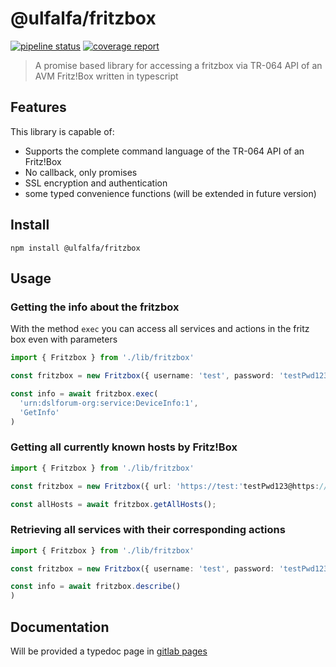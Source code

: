 # @ulfalfa/fritzbox

[![pipeline status](https://gitlab.com/ulfalfa/fritzbox/badges/master/pipeline.svg)](https://gitlab.com/ulfalfa/fritzbox/commits/master)
[![coverage report](https://gitlab.com/ulfalfa/fritzbox/badges/master/coverage.svg)](https://gitlab.com/ulfalfa/fritzbox/commits/master)

> A promise based library for accessing a fritzbox via TR-064 API of an AVM Fritz!Box written in typescript

## Features

This library is capable of:

- Supports the complete command language of the TR-064 API of an Fritz!Box
- No callback, only promises
- SSL encryption and authentication
- some typed convenience functions (will be extended in future version)

## Install

```
npm install @ulfalfa/fritzbox
```

## Usage

### Getting the info about the fritzbox

With the method `exec` you can access all services and actions in the fritz box even with parameters

```typescript
import { Fritzbox } from './lib/fritzbox'

const fritzbox = new Fritzbox({ username: 'test', password: 'testPwd123' })

const info = await fritzbox.exec(
  'urn:dslforum-org:service:DeviceInfo:1',
  'GetInfo'
)
```

### Getting all currently known hosts by Fritz!Box

```typescript
import { Fritzbox } from './lib/fritzbox'

const fritzbox = new Fritzbox({ url: 'https://test:'testPwd123@https://fritz.box:49433' })

const allHosts = await fritzbox.getAllHosts();

```

### Retrieving all services with their corresponding actions

```typescript
import { Fritzbox } from './lib/fritzbox'

const fritzbox = new Fritzbox({ username: 'test', password: 'testPwd123' })

const info = await fritzbox.describe()
)
```

## Documentation

Will be provided a typedoc page in [gitlab pages](https://ulfalfa.gitlab.io/fritzbox/)
